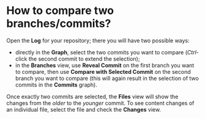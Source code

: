# How to compare two branches/commits?

Open the **Log** for your repository; there you will have two possible
ways:

-   directly in the **Graph**, select the two commits you want to
    compare (*Ctrl*-click the second commit to extend the selection);
-   in the **Branches** view, use **Reveal Commit** on the first branch
    you want to compare, then use **Compare with Selected Commit** on
    the second branch you want to compare (this will again result in the
    selection of two commits in the **Commits** graph).

Once exactly two commits are selected, the **Files** view will show the
changes from the *older* to the *younger* commit. To see content changes
of an individual file, select the file and check the **Changes** view.
